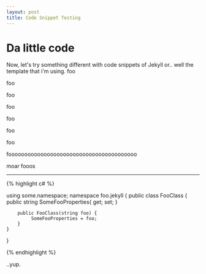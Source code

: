 ```yaml
---
layout: post
title: Code Snippet Testing
---
```


# Da little code

Now, let's try something different with code snippets of Jekyll or.. well the
template that i'm using.
foo

foo

foo

foo

foo

foo

foo

foooooooooooooooooooooooooooooooooooooooo

moar fooos

-------------------------------------------------------------------------------


{% highlight c# %}

using some.namespace;
namespace foo.jekyll {
    public class FooClass {
        public string SomeFooProperties{ get; set; }

        public FooClass(string foo) {
             SomeFooProperties = foo;
        }
    }
}

{% endhighlight %}

..yup.
